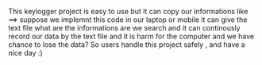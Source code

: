 This keylogger project is easy to use but it can copy our informations like ==> suppose we implemnt this code in our laptop or mobile it can give the text file what are the informations are we search and it can continously record our data by the text file and it is harm for the computer and we have chance to lose the data?
So users handle this project safely , and have a nice day :)
